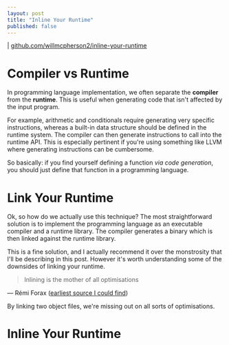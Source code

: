 ```yaml
---
layout: post
title: "Inline Your Runtime"
published: false
---
```


| [github.com/willmcpherson2/inline-your-runtime](https://github.com/willmcpherson2/inline-your-runtime)

# Compiler vs Runtime

In programming language implementation, we often separate the **compiler** from the **runtime**.
This is useful when generating code that isn't affected by the input program.

For example, arithmetic and conditionals require generating very specific instructions, whereas a built-in data structure should be defined in the runtime system.
The compiler can then generate instructions to call into the runtime API.
This is especially pertinent if you're using something like LLVM where generating instructions can be cumbersome.

So basically: if you find yourself defining a function *via code generation*, you should just define that function in a programming language.

# Link Your Runtime

Ok, so how do we actually use this technique?
The most straightforward solution is to implement the programming language as an executable compiler and a runtime library.
The compiler generates a binary which is then linked against the runtime library.

This is a fine solution, and I actually recommend it over the monstrosity that I'll be describing in this post.
However it's worth understanding some of the downsides of linking your runtime.

> Inlining is the mother of all optimisations

— Rémi Forax ([earliest source I could find](https://wingolog.org/archives/2011/07/05/v8-a-tale-of-two-compilers#788347f5d21641a7115ba069f58715848dba9850))

By linking two object files, we're missing out on all sorts of optimisations.

# Inline Your Runtime
